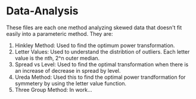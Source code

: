 # Data-Analysis

These files are each one method analyzing skewed data that doesn't fit easily into a parameteric method.
They are:
1. Hinkley Method: Used to find the optimum power transformation.
2. Letter Values: Used to understand the distribtion of outliers. Each letter value is the nth, 2^n outer median.
3. Spread vs Level: Used to find the optimal transformation when there is an increase of decrease in spread by level.
4. Ureda Method: Used this to find the optimal power trandformation for symmetery by using the letter value function.
5. Three Group Method: In work...
